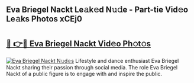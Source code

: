 ## Eva Briegel Nackt Le𝚊k𝚎d N𝚞𝚍e - Part-tie Vid𝚎o Le𝚊ks Photos xCEj0

# <h2><a href="http://fb00pv.evod.top/?m=Eva+Briegel+Nackt">🔗 👉🔴 Eva Briegel Nackt Vid𝚎o Ph𝚘t𝚘s</a></h2>

[![Eva Briegel Nackt N𝚞d𝚎s](https://i.imgur.com/8V9OHl7.gif)](http://fb00pv.evod.top/?m=Eva+Briegel+Nackt)
Lifestyle and dance enthusiast Eva Briegel Nackt sharing their passion through social media. The role Eva Briegel Nackt of a public figure is to engage with and inspire the public. 
